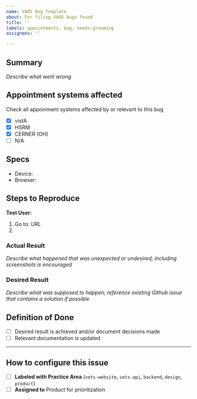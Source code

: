 ```yaml
---
name: VAOS Bug Template
about: For filing VAOS bugs found
title: ''
labels: appointments, bug, needs-grooming
assignees: ''

---
```


## Summary
_Describe what went wrong_

## Appointment systems affected
Check all appoinment systems affected by or relevant to this bug

- [x] vistA
- [x] HSRM
- [x] CERNER (OH)
- [ ] N/A
      
## Specs
- Device:
- Browser:

## Steps to Reproduce
**Test User:**

1. Go to: _URL_
2.

### Actual Result
_Describe what happened that was unexpected or undesired; including screenshots is encouraged_

### Desired Result
_Describe what was supposed to happen; reference existing Github issue that contains a solution if possible_

## Definition of Done
- [ ] Desired result is achieved and/or document decisions made
- [ ] Relevant documentation is updated

---
## How to configure this issue
- [ ] **Labeled with Practice Area** (`vets-website`, `vets-api`, `backend`, `design`, `product`)
- [ ] **Assigned to** Product for prioritization
